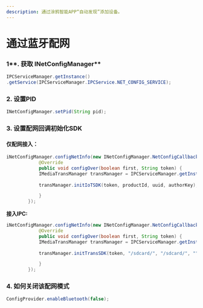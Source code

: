 ```yaml
---
description: 通过涂鸦智能APP“自动发现”添加设备。
---
```


# 通过蓝牙配网

### 1**. 获取 INetConfigManager**

```java
IPCServiceManager.getInstance()
.getService(IPCServiceManager.IPCService.NET_CONFIG_SERVICE);
```

### **2. 设置PID**

```java
INetConfigManager.setPid(String pid);
```

### **3. 设置配网回调初始化SDK**

#### **仅配网接入：**

```java
iNetConfigManager.configNetInfo(new INetConfigManager.NetConfigCallback() {
            @Override
            public void configOver(boolean first, String token) {
            IMediaTransManager transManager = IPCServiceManager.getInstance().getService(IPCServiceManager.IPCService.MEDIA_TRANS_SERVICE);
            
            transManager.initIoTSDK(token, productId, uuid, authorKey);

            }
        });
```

**接入IPC:**

```java
iNetConfigManager.configNetInfo(new INetConfigManager.NetConfigCallback() {
            @Override
            public void configOver(boolean first, String token) {
            IMediaTransManager transManager = IPCServiceManager.getInstance().getService(IPCServiceManager.IPCService.MEDIA_TRANS_SERVICE);
            
            transManager.initTransSDK(token, "/sdcard/", "/sdcard/", "", "", "");

            }
        });
```

### 4. 如何关闭该配网模式
```java
ConfigProvider.enableBluetooth(false);
```

